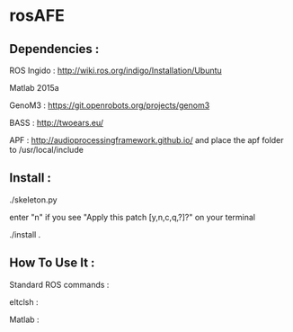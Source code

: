 # rosAFE

## Dependencies :

ROS Ingido : http://wiki.ros.org/indigo/Installation/Ubuntu

Matlab 2015a

GenoM3 : https://git.openrobots.org/projects/genom3

BASS : http://twoears.eu/

APF : http://audioprocessingframework.github.io/ and place the apf folder to /usr/local/include

## Install :

./skeleton.py

enter "n" if you see "Apply this patch [y,n,c,q,?]?" on your terminal

./install
.

## How To Use It :

Standard ROS commands :

eltclsh :

Matlab :
